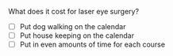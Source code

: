 What does it cost for laser eye surgery?
- [ ] Put dog walking on the calendar
- [ ] Put house keeping on the calendar
- [ ] Put in even amounts of time for each course